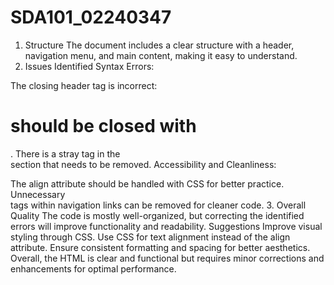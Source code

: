 # SDA101_02240347

1. Structure
The document includes a clear structure with a header, navigation menu, and main content, making it easy to understand.
2. Issues Identified
Syntax Errors:

The closing header tag is incorrect: <h1> should be closed with </h1>.
There is a stray </section> tag in the <main> section that needs to be removed.
Accessibility and Cleanliness:

The align attribute should be handled with CSS for better practice.
Unnecessary <br> tags within navigation links can be removed for cleaner code.
3. Overall Quality
The code is mostly well-organized, but correcting the identified errors will improve functionality and readability.
Suggestions
Improve visual styling through CSS.
Use CSS for text alignment instead of the align attribute.
Ensure consistent formatting and spacing for better aesthetics.
Overall, the HTML is clear and functional but requires minor corrections and enhancements for optimal performance.






